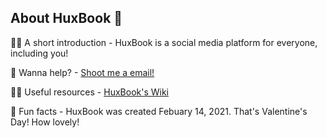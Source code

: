 ## About HuxBook 👋


🙋‍♀️ A short introduction - HuxBook is a social media platform for everyone, including you!

🌈 Wanna help? - [Shoot me a email!](mailto:huxtabl8@gmail.com)

👩‍💻 Useful resources - [HuxBook's Wiki](https://github.com/HuxBook/.github/wiki)

🍿 Fun facts - HuxBook was created Febuary 14, 2021. That's Valentine's Day! How lovely!

